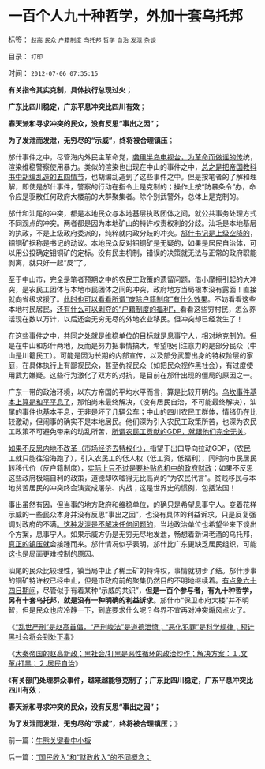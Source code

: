 # 一百个人九十种哲学，外加十套乌托邦

标签： `赵高` `民众` `户籍制度` `乌托邦` `哲学` `自治` `发泄` `杂谈` 

目录： `打印`

时间： `2012-07-06 07:35:15`

**有关指令其实克制，具体执行总现过火；**

**广东比四川稳定，广东平息冲突比四川有效**；

**春天派和寻求冲突的民众，没有反思“事出之因”；**

**为了发泄而发泄，无穷尽的“示威”，终将被合理镇压**；

邡什事件之中，尽管海内外民主革命党，[袭用半岛电视台，为革命而做谣的传](../../../2011/4/22/对卡扎菲的新鲜指控几无成立.md)统，渲染维稳警察使用暴力。类似的渲染也出现在中山的事件之中，[总之是把帝国教科书中胡编乱造的五四情节](../../../2012/2/9/土左和洋右的五四精神和民粹冲击波的革命.md)，也胡编乱造到了这些事件之中。但是按笔者的了解和理解，即使是邡什事件，警察的行动在指令上是克制的；操作上按“防暴条令”办，命令应是驱散任何政府大楼前的大群聚集者。除个别武警外，总体上是克制的。

邡什和汕尾的冲突，都是本地民众与本地基层执政团体之间，就公共事务处理方式不同观点的冲突。两者都是因为本地矿山的特许权责权利的分歧。汕毛是本地基层的执政，不是上级政府委派的，纯粹就内政分歧的冲突。[邡什书记是上级空降的](../../../2010/11/24/空降比采邑制伤害大；地方主义的积极性；.md)，钼铜矿据称是书记的动议。本地民众反对钼铜矿是无疑的，如果是居民自治体，可以用公投确定钼铜矿的定标。没有民主机制，错误的决策就无法与正常的政府职能剥离，就只好一起“反”了。

至于中山市，完全是笔者预期之中的农民工政策的遗留问题，借小摩擦引起的大冲突，是农民工团体与本地市民团体之间的冲突，政府地方当局根本没有露面！直接就向省级求援了。[此时也可以看看所谓“废除户籍制度”有什么效果](http://hi.baidu.com/darthchn/blog/item/03720a1a84aa15148718bf0f.html)。不妨看看这些本地村民居民，[还有什么可以剥夺的“户籍制度的福利”，](../../../2012/3/4/为什么户籍制度背后的地方福利是私有财产PrivateRight？.md)看看这些穷村民，怎么养活现在数以万计，以后还会无穷无尽的外地农业移民。但冲突却已经发生了！

在这些事件之中，共同之处就是维稳单位的目标就是息事宁人，相对地克制的。但是在中山和邡什两地，反而是努力把事情搞大，希望吸引注意力的是部分民众（中山是川籍民工）。可能是因为长期的内部宣传，以及部分武警出身的特权阶层的家庭，在具体执行上有鄙视民众，甚至仇视民众（如把民众视作黑社会），有过度使用武力嫌疑。这些行为激化了双方的对抗，是目前在邡什出现的僵局的原因之一。

广东一带的政治环境，以东方帝国的平均水平而言，算是比较开明的。[乌坎事件基本上算是和平平息了](../../../2012/1/7/特色民主派不愿承认中国的民主努力.md)，那怕尚未最终解决，（没有居民自治，不可能最终解决），汕尾的事件也基本平息，无非是坏了几辆公车；中山的四川农民工群体，情绪仍在比较激动，但闹事的确实不是本地居民。他们深为引入农民工政策所苦，也深为农民工政策不可避免带来的动乱所苦，[所谓农民工贡献的GDP，就跟他们完全无关](../../../2009/9/19/农民工对地方经济发展的贡献为零！GDP除外.md)。

[如果不反思内地不改革（市场经济去特权化），](../../../2009/9/19/农村：市场流通物流法制和人权欠发达地区.md)指望于出口导向拉动GDP，（农民工就只能往沿海跑了），引入农民工的低人权（低工资，低福利），同时向市民居民转移代价（反户籍制度），[实际上只不过是要补贴危机中的政府财政](../../../2012/7/3/市场创造财富，国企制造灾难.md)；如果不反思这些政府极端自利的政策，道德却吹嘘得无比高尚的“为农民代言”。贫贱移民与本地贫苦居民的冲突终会演变成屠杀、内战；这是世界史的惯例，包括法国！

事出虽然有因，但当事的地方政府和维稳单位，的确只是希望息事宁人。变着花样示威的一些民众本身并没有反思“事出之因”，也没有具体的利益诉求，只是反复强调对政府的不满[。这种发泄是不解决任何问题的](../../../2010/7/22/想学会批评，就不要发泄.md)，当地政治单位也希望坐来下谈出个方案，息事宁人。如果示威方仍是无穷无尽地发泄，畅想着新词老酒的乌托邦，[真正的镇压就](../../../2011/7/13/“暴政和暴力革命”是一丘之貉.md)会接踵而来。邡什情况似乎表明，邡什比广东更缺乏居民组织，可能这也是局面更难控制的原因。

汕尾的民众比较理性，镇当局中止了稀土矿的特许权，事情就初步了结。邡什涉事的铜矿特许权已经中止，但是市政府前的聚集仍然目的不明地继续着。[有点象六十四日期间](http://hi.baidu.com/darthchn/blog/item/5466a49449f3f7007bf48097.html)，尽管似乎有着某种“示威的共识”，**但是一百个参与者，有九十种哲学，另有十套乌托邦，就是没有一种明确的利益诉求**。邡什市“保卫市府大楼”并不明智，但是民众也应冷静一下，到底要求什么呢？各界不宜再对冲突煽风点火了。

《[“乱世严刑”是赵高首倡，“严刑峻法”是道德泄愤；“恶化犯罪”是科学规律；预计黑社会将会到处下毒](../../../2012/7/5/赵高新政，黑社会可能会到处下毒.md)》

《[大秦帝国的赵高新政；黑社会/打黑是恶性循环的政治炒作；解决方案：１.文革/打黑；２.居民自治](../../../2012/7/5/赵高新政，黑社会／打黑是恶性循环的政治炒作.md)》

《**有关部门处理群众事件，越来越能够克制了；广东比四川稳定，广东平息冲突比四川有效**；

**春天派和寻求冲突的民众，没有反思“事出之因”；**

**为了发泄而发泄，无穷尽的“示威”，终将被合理镇压**；》



前一篇：[牛熊关键看中小板](../../../2012/7/5/牛熊关键看中小板.md)

后一篇：[“国民收入”和“财政收入”的不同概念；](../../../2012/7/6/“国民收入”和“财政收入”的不同概念；.md)